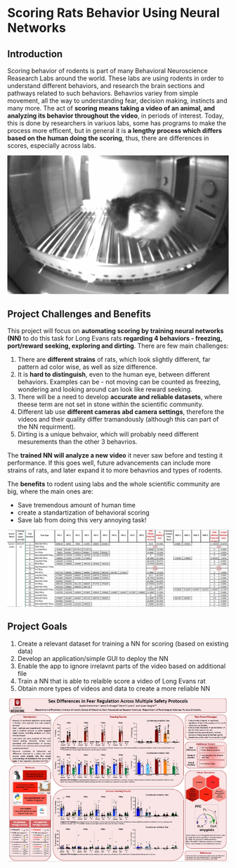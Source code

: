 # Scoring Rats Behavior Using Neural Networks
## Introduction
  Scoring behavior of rodents is part of many Behavioral Neuroscience Reasearch Labs around the world. 
  These labs are using rodents in order to understand different behaviors, and research the brain sections and pathways related to such behaviors.
  Behavrios variey from simple movement, all the way to understanding fear, decision making, instincts and many more.
  The act of **scoring means taking a video of an animal, and analyzing its behavior throughout the video**, in periods of interest.
  Today, this is done by researchers in variuos labs, some has programs to make the process more efficent, but in general it is **a lengthy process
    which differs based on the human doing the scoring**, thus, there are differences in scores, especially across labs.
    
![Image of a rat from my research](Images/RatVideo1.jpg)

## Project Challenges and Benefits
  This project will focus on **automating scoring by training neural networks (NN)** to do this task for Long Evans rats **regarding 4 behaviors - 
  freezing, port/reward seeking, exploring and dirting**.
  There are few main challenges:
  1. There are **different strains** of rats, which look slightly different, far pattern ad color wise, as well as size difference.
  2. It is **hard to distinguish**, even to the human eye, between different behaviors. 
    Examples can be - not moving can be counted as freezing, wondering and looking around can look like reward seeking.
  3. There will be a need to develop **accurate and reliable datasets**, where theese term are not set in stone within the scientific community.
  4. Different lab use **different cameras abd camera settings**, therefore the videos and their quality differ tramandously
      (although this can part of the NN requirment).
  5. Dirting is a unique behvaior, which will probably need different mesurements than the other 3 behavrios.

  The **trained NN will analyze a new video** it never saw before and testing it performance. 
  If this goes well, future advancements can include more strains of rats, and later expand it to more behavrios and types of rodents.

  The **benefits** to rodent using labs and the whole scientific community are big, where the main ones are:
  - Save tremendous amount of human time
  - create a standartization of behavioral scoring
  - Save lab from doing this very annoying task!
  
  ![Example of partial output excel file](Images/ExampleOfRawExcel.jpg)
 
## Project Goals
  1. Create a relevant dataset for training a NN for scoring (based on existing data)
  2. Develop an application/simple GUI to deploy the NN
  3. Enable the app to ignore irrelavnt parts of the video based on additional file
  4. Train a NN that is able to relaible score a video of Long Evans rat
  5. Obtain more types of videos and data to create a more reliable NN
  
   ![Example of Research results - poster](Images/Poster.jpg)

